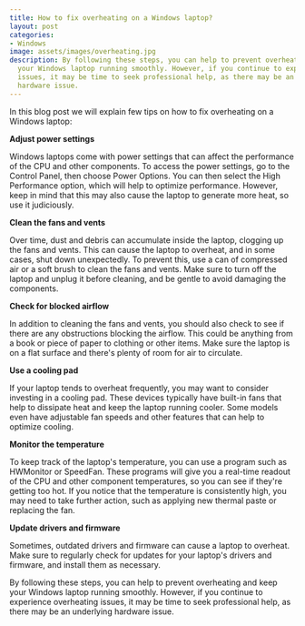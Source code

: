 ```yaml
---
title: How to fix overheating on a Windows laptop?
layout: post
categories:
- Windows
image: assets/images/overheating.jpg
description: By following these steps, you can help to prevent overheating and keep
  your Windows laptop running smoothly. However, if you continue to experience overheating
  issues, it may be time to seek professional help, as there may be an underlying
  hardware issue.
---
```


In this blog post we will explain  few tips on how to fix overheating on a Windows laptop:

**Adjust power settings**

Windows laptops come with power settings that can affect the performance of the CPU and other components. To access the power settings, go to the Control Panel, then choose Power Options. You can then select the High Performance option, which will help to optimize performance. However, keep in mind that this may also cause the laptop to generate more heat, so use it judiciously.

**Clean the fans and vents**

Over time, dust and debris can accumulate inside the laptop, clogging up the fans and vents. This can cause the laptop to overheat, and in some cases, shut down unexpectedly. To prevent this, use a can of compressed air or a soft brush to clean the fans and vents. Make sure to turn off the laptop and unplug it before cleaning, and be gentle to avoid damaging the components.

**Check for blocked airflow**

In addition to cleaning the fans and vents, you should also check to see if there are any obstructions blocking the airflow. This could be anything from a book or piece of paper to clothing or other items. Make sure the laptop is on a flat surface and there's plenty of room for air to circulate.

**Use a cooling pad** 

If your laptop tends to overheat frequently, you may want to consider investing in a cooling pad. These devices typically have built-in fans that help to dissipate heat and keep the laptop running cooler. Some models even have adjustable fan speeds and other features that can help to optimize cooling.

**Monitor the temperature**

To keep track of the laptop's temperature, you can use a program such as HWMonitor or SpeedFan. These programs will give you a real-time readout of the CPU and other component temperatures, so you can see if they're getting too hot. If you notice that the temperature is consistently high, you may need to take further action, such as applying new thermal paste or replacing the fan.

**Update drivers and firmware**

Sometimes, outdated drivers and firmware can cause a laptop to overheat. Make sure to regularly check for updates for your laptop's drivers and firmware, and install them as necessary.

By following these steps, you can help to prevent overheating and keep your Windows laptop running smoothly. However, if you continue to experience overheating issues, it may be time to seek professional help, as there may be an underlying hardware issue.
